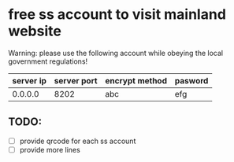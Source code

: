 # free ss account to visit mainland website
Warning: please use the following account while obeying the local government regulations!

server ip | server port | encrypt method | pasword 
----------|----------|----------|----------
0.0.0.0 | 8202 | abc | efg

## TODO:
- [ ] provide qrcode for each ss account
- [ ] provide more lines
